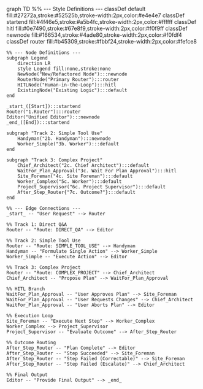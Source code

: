 graph TD
    %% --- Style Definitions ---
    classDef default fill:#27272a,stroke:#52525b,stroke-width:2px,color:#e4e4e7
    classDef startend fill:#4f46e5,stroke:#a5b4fc,stroke-width:2px,color:#ffffff
    classDef hitl fill:#0e7490,stroke:#67e8f9,stroke-width:2px,color:#f0f9ff
    classDef newnode fill:#166534,stroke:#4ade80,stroke-width:2px,color:#f0fdf4
    classDef router fill:#b45309,stroke:#fbbf24,stroke-width:2px,color:#fefce8

    %% --- Node Definitions ---
    subgraph Legend
        direction LR
        style Legend fill:none,stroke:none
        NewNode("New/Refactored Node"):::newnode
        RouterNode("Primary Router"):::router
        HITLNode("Human-in-the-Loop"):::hitl
        ExistingNode("Existing Logic"):::default
    end

    _start_([Start]):::startend
    Router("1.Router"):::router
    Editor("Unified Editor"):::newnode
    _end_([End]):::startend

    subgraph "Track 2: Simple Tool Use"
        Handyman("2b. Handyman"):::newnode
        Worker_Simple("3b. Worker"):::default
    end

    subgraph "Track 3: Complex Project"
        Chief_Architect("2c. Chief Architect"):::default
        WaitFor_Plan_Approval("3c. Wait For Plan Approval"):::hitl
        Site_Foreman("4c. Site Foreman"):::default
        Worker_Complex("5c. Worker"):::default
        Project_Supervisor("6c. Project Supervisor"):::default
        After_Step_Router{"7c. Outcome?"}:::default
    end

    %% --- Edge Connections ---
    _start_ -- "User Request" --> Router

    %% Track 1: Direct Q&A
    Router -- "Route: DIRECT_QA" --> Editor
    
    %% Track 2: Simple Tool Use
    Router -- "Route: SIMPLE_TOOL_USE" --> Handyman
    Handyman -- "Formulate Single Action" --> Worker_Simple
    Worker_Simple -- "Execute Action" --> Editor
    
    %% Track 3: Complex Project
    Router -- "Route: COMPLEX_PROJECT" --> Chief_Architect
    Chief_Architect -- "Propose Plan" --> WaitFor_Plan_Approval
    
    %% HITL Branch
    WaitFor_Plan_Approval -- "User Approves Plan" --> Site_Foreman
    WaitFor_Plan_Approval -- "User Requests Changes" --> Chief_Architect
    WaitFor_Plan_Approval -- "User Aborts Plan" --> Editor

    %% Execution Loop
    Site_Foreman -- "Execute Next Step" --> Worker_Complex
    Worker_Complex --> Project_Supervisor
    Project_Supervisor -- "Evaluate Outcome" --> After_Step_Router
    
    %% Outcome Routing
    After_Step_Router -- "Plan Complete" --> Editor
    After_Step_Router -- "Step Succeeded" --> Site_Foreman
    After_Step_Router -- "Step Failed (Correctable)" --> Site_Foreman
    After_Step_Router -- "Step Failed (Escalate)" --> Chief_Architect
    
    %% Final Output
    Editor -- "Provide Final Output" --> _end_
